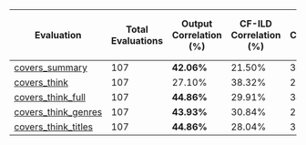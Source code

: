 | Evaluation                                  | Total Evaluations | Output Correlation (%) | CF-ILD Correlation (%) | CB-ILD Correlation (%) | BIN-DIV Correlation (%) | BIN-DIV Chosen (%) | CB-ILD Chosen (%) | CF-ILD Chosen (%) |
|---------------------------------------------|--------------------|------------------------|------------------------|------------------------|-------------------------|----------------------|----------------------|----------------------|
| [covers_summary](covers_summary.py)        | 107                | **42.06%**                | 21.50%                | 30.84%                | **54.21%**                 | **52.34%**              | 30.84%               | 16.82%               |
| [covers_think](covers_think.py)            | 107                | 27.10%                | 38.32%                | 29.91%                | 27.10%                 | 28.97%               | 29.91%               | **41.12%**               |
| [covers_think_full](covers_think_full.py)   | 107                | **44.86%**                | 29.91%                | 34.58%                | **42.06%**                 | **41.12%**               | 34.58%               | 24.30%               |
| [covers_think_genres](covers_think_genres.py) | 107                | **43.93%**                | 30.84%                | 28.97%                | **47.66%**                 | **46.73%**               | 28.97%               | 24.30%               |
| [covers_think_titles](covers_think_titles.py) | 107                | **44.86%**                | 28.04%                | 38.32%                | 39.25%                 | 40.19%               | 38.32%               | 21.50%               |